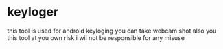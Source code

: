 # keyloger
this tool is used for android keyloging you can take webcam shot also 
you this tool at you own risk i wil not be responsible for any misuse 
